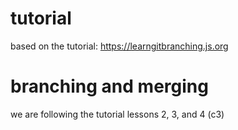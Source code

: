 # tutorial

based on the tutorial: https://learngitbranching.js.org 

# branching and merging
we are following the tutorial lessons 2, 3, and 4 (c3)